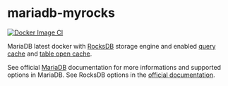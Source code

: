 # mariadb-myrocks

[![Docker Image CI](https://github.com/forbiddencoding/docker-mariadb-myrocks/actions/workflows/docker-publish.yml/badge.svg)](https://github.com/forbiddencoding/docker-mariadb-myrocks/actions/workflows/docker-publish.yml)


MariaDB latest docker with [RocksDB](https://rocksdb.org/) storage engine and enabled [query cache](https://mariadb.com/kb/en/query-cache/) and [table open cache](https://mariadb.com/kb/en/optimizing-table_open_cache/).


See official [MariaDB](https://hub.docker.com/_/mariadb/) documentation for more informations and supported options in MariaDB.
See RocksDB options in the [official documentation](https://github.com/facebook/rocksdb/wiki/Setup-Options-and-Basic-Tuning).
